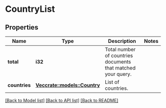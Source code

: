 # CountryList

## Properties

Name | Type | Description | Notes
------------ | ------------- | ------------- | -------------
**total** | **i32** | Total number of countries documents that matched your query. | 
**countries** | [**Vec<crate::models::Country>**](country.md) | List of countries. | 

[[Back to Model list]](../README.md#documentation-for-models) [[Back to API list]](../README.md#documentation-for-api-endpoints) [[Back to README]](../README.md)


